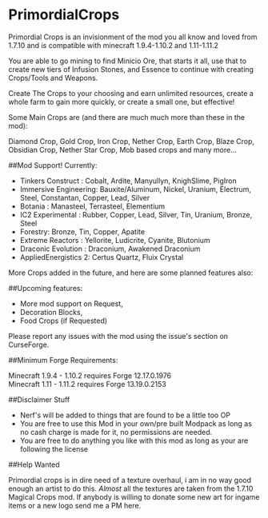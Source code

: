 # PrimordialCrops

Primordial Crops is an invisionment of the mod you all know and loved from 1.7.10
and is compatible with minecraft 1.9.4-1.10.2 and 1.11-1.11.2

You are able to go mining to find Minicio Ore, that starts it all, use that to create new
tiers of Infusion Stones, and Essence to continue with creating Crops/Tools and Weapons.

Create The Crops to your choosing and earn unlimited resources, create a whole farm
to gain more quickly, or create a small one, but effective!

Some Main Crops are (and there are much much more than these in the mod):

Diamond Crop, Gold Crop, Iron Crop, Nether Crop, Earth Crop, Blaze Crop,
Obsidian Crop, Nether Star Crop, Mob based crops and many more...

##Mod Support! Currently:
- Tinkers Construct : Cobalt, Ardite, Manyullyn, KnighSlime, PigIron
- Immersive Engineering: Bauxite/Aluminum, Nickel, Uranium, Electrum, Steel, Constantan, Copper, Lead, Silver
- Botania : Manasteel, Terrasteel, Elementium
- IC2 Experimental : Rubber, Copper, Lead, Silver, Tin, Uranium, Bronze, Steel
- Forestry: Bronze, Tin, Copper, Apatite
- Extreme Reactors : Yellorite, Ludicrite, Cyanite, Blutonium
- Draconic Evolution : Draconium, Awakened Draconium
- AppliedEnergistics 2: Certus Quartz, Fluix Crystal

More Crops added in the future, and here are some planned features also:

##Upcoming features:

 - More mod support on Request,
 - Decoration Blocks,
 - Food Crops (if Requested)

Please report any issues with the mod using the issue's section on CurseForge.

##Minimum Forge Requirements:

Minecraft 1.9.4 - 1.10.2 requires Forge 12.17.0.1976  
Minecraft 1.11 - 1.11.2 requires Forge 13.19.0.2153        

##Disclaimer Stuff
 - Nerf's will be added to things that are found to be a little too OP
 - You are free to use this Mod in your own/pre built Modpack as long as no cash charge is made for it, no permissions are needed.
 - You are free to do anything you like with this mod as long as your are following the license

##Help Wanted

Primordial crops is in dire need of a texture overhaul, i am in no way good enough an artist to
do this. *Almost* all the textures are taken from the 1.7.10 Magical Crops mod. If anybody is
willing to donate some new art for ingame items or a new logo send me a PM here.
